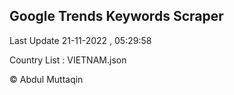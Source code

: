 

## Google Trends Keywords Scraper 
 
Last Update 21-11-2022 , 05:29:58

Country List :
VIETNAM.json



© Abdul Muttaqin 
